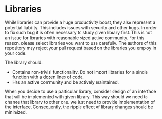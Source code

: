 # Libraries
While libraries can provide a huge productivity boost, they also represent a potential liability.
This includes issues with security and other bugs.
In order to fix such bug it is often necessary to study given library first.
This is not an issue for libraries with reasonable sized active community.
For this reason, please select libraries you want to use carefully.
The authors of this repository may reject your pull request based on the libraries you employ in your code. 

The library should:
* Contains non-trivial functionality. 
  Do not import libraries for a single function with a dozen lines of code.
* Has an active community and be actively maintained.  

When you decide to use a particular library, consider design of an interface that will be implemented with given library. 
This way should we need to change that library to other one, we just need to provide implementation of the interface. 
Consequently, the ripple effect of library changes should be minimized.

